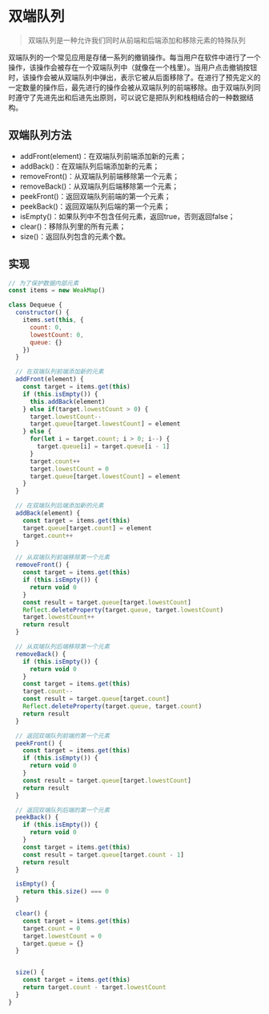 # 双端队列
> 双端队列是一种允许我们同时从前端和后端添加和移除元素的特殊队列

双端队列的一个常见应用是存储一系列的撤销操作。每当用户在软件中进行了一个操作，该操作会被存在一个双端队列中（就像在一个栈里）。当用户点击撤销按钮时，该操作会被从双端队列中弹出，表示它被从后面移除了。在进行了预先定义的一定数量的操作后，最先进行的操作会被从双端队列的前端移除。由于双端队列同时遵守了先进先出和后进先出原则，可以说它是把队列和栈相结合的一种数据结构。


## 双端队列方法
- addFront(element)：在双端队列前端添加新的元素；
- addBack()：在双端队列后端添加新的元素；
- removeFront()：从双端队列前端移除第一个元素；
- removeBack()：从双端队列后端移除第一个元素；
- peekFront()：返回双端队列前端的第一个元素；
- peekBack()：返回双端队列后端的第一个元素；
- isEmpty()：如果队列中不包含任何元素，返回true，否则返回false；
- clear()：移除队列里的所有元素；
- size()：返回队列包含的元素个数。

## 实现
```javascript
// 为了保护数据内部元素
const items = new WeakMap()

class Dequeue {
  constructor() {
    items.set(this, {
      count: 0, 
      lowestCount: 0,
      queue: {}
    })
  }

  // 在双端队列前端添加新的元素
  addFront(element) {
    const target = items.get(this)
    if (this.isEmpty()) {
      this.addBack(element)
    } else if(target.lowestCount > 0) {
      target.lowestCount--
      target.queue[target.lowestCount] = element
    } else {
      for(let i = target.count; i > 0; i--) {
        target.queue[i] = target.queue[i - 1]
      }
      target.count++
      target.lowestCount = 0
      target.queue[target.lowestCount] = element
    }
  }

  // 在双端队列后端添加新的元素
  addBack(element) {
    const target = items.get(this)
    target.queue[target.count] = element
    target.count++
  }

  // 从双端队列前端移除第一个元素
  removeFront() {
    const target = items.get(this)
    if (this.isEmpty()) {
      return void 0
    }
    const result = target.queue[target.lowestCount]
    Reflect.deleteProperty(target.queue, target.lowestCount)
    target.lowestCount++
    return result
  }

  // 从双端队列后端移除第一个元素
  removeBack() {
    if (this.isEmpty()) {
      return void 0
    }
    const target = items.get(this)
    target.count--
    const result = target.queue[target.count]
    Reflect.deleteProperty(target.queue, target.count)
    return result
  }

  // 返回双端队列前端的第一个元素
  peekFront() {
    const target = items.get(this)
    if (this.isEmpty()) {
      return void 0
    }
    const result = target.queue[target.lowestCount]
    return result
  }

  // 返回双端队列后端的第一个元素
  peekBack() {
    if (this.isEmpty()) {
      return void 0
    }
    const target = items.get(this)
    const result = target.queue[target.count - 1]
    return result
  }

  isEmpty() {
    return this.size() === 0
  }

  clear() {
    const target = items.get(this)
    target.count = 0
    target.lowestCount = 0
    target.queue = {}
  }


  size() {
    const target = items.get(this)
    return target.count - target.lowestCount
  }
}
```